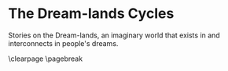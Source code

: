 # The Dream-lands Cycles

Stories on the Dream-lands, an imaginary world that exists in and interconnects in people's dreams.

\clearpage
\pagebreak
